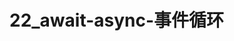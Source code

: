 # 22_await-async-事件循环

<script setup>
import pdf from '../components/pdf.vue'
</script>

<pdf path="22_await-async-事件循环" />
